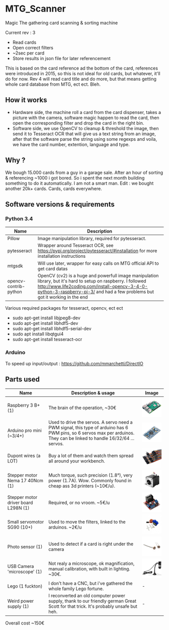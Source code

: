 # MTG_Scanner
Magic The gathering card scanning & sorting machine

Current rev : 3
 - Read cards
 - Open correct filters
 - ~2sec per card
 - Store results in json file for later referencement
 
This is based on the card reference ad the bottom of the card, references were introduced in 2015, so this is not ideal for old cards, but whatever, it'll do for now.
Rev 4 will read card title and do more, but that means getting whole card database from MTG, ect ect. Bleh.

## How it works
  - Hardware side, the machine roll a card from the card dispenser, takes a picture with the camera, software magic happen to read the card, then open the corresponding filter and drop the card in the right bin.
  - Software side, we use OpenCV to cleanup & threshold the image, then send it to Tesseract OCR that will give us a text string from an image, after that the software parse the string using some regexps and voila, we have the card number, extention, language and type.
  
## Why ?
  We bough 15.000 cards from a guy in a garage sale. After an hour of sorting & referencing ~1000 i got bored. So i spent the next month building something to do it automatically. I am not a smart man.
  Edit : we bought another 20k+ cards. Cards, cards everywhere.
  
## Software versions & requirements

### Python 3.4
  
| Name  | Description |
| ------------- | ------------- |
| Pillow  | Image manipulation library, required for pytesseract.   |
| pytesseract  | Wrapper around Tesseract OCR, see https://pypi.org/project/pytesseract/#installation for more installation instructions |
| mtgsdk  | Will use later, wrapper for easy calls on MTG official API to get card datas  |
| opencv-contrib-python | OpenCV (cv2) is a huge and powerfull image manipulation library, but it's hard to setup on raspberry. I followed http://www.life2coding.com/install-opencv-3-4-0-python-3-raspberry-pi-3/ and had a few problems but got it working in the end  |

  Various required packages for tesseract, opencv, ect ect
  - sudo apt-get install libjpeg8-dev
  - sudo apt-get install libhdf5-dev
  - sudo apt-get install libhdf5-serial-dev
  - sudo apt install libqtgui4
  - sudo apt-get install tesseract-ocr
  
### Arduino

To speed up input/output :
https://github.com/mmarchetti/DirectIO

## Parts used

| Name | Description & usage | Image |
| ------------- | ------------- | ------------- |
| Raspberry 3 B+ (1) | The brain of the operation, ~30€ | ![Alt text](imgs/raspberry_pi_3.jpg?raw=true "Raspberry") |
| Arduino pro mini (~3/4+) | Used to drive the servos. A servo need a PWM signal, this type of arduino has 6 PWM pins, so 6 servos max per arduinos. They can be linked to handle 16/32/64 ... servos. | ![Alt text](imgs/arduino.jpg?raw=true "Arduino pro mini") |
| Dupont wires (a LOT) | Buy a lot of them and watch them spread all around your workbench. | ![Alt text](imgs/dupont_wires.jpg?raw=true "Dupont wires") |
| Stepper motor Nema 17 40Ncm (1) | Much torque, such precision (1.8°), very power (1.7A). Wow. Commonly found in cheap ass 3d printers (~10€/u). | ![Alt text](imgs/NEMA17.jpg?raw=true "Stepper motor NEMA 17") |
| Stepper motor driver board L298N (1) | Required, or no vroom. ~5€/u | ![Alt text](imgs/L298N.jpg?raw=true "L298N Stepper driver board") |
| Small servomotor SG90 (10+) | Used to move the filters, linked to the arduinos. ~2€/u | ![Alt text](imgs/servo-sg90.jpg?raw=true "Servomotor SG90") |
| Photo sensor (1) | Used to detect if a card is right under the camera | ![Alt text](imgs/photoresistor.jpg?raw=true "Raspberry") |
| USB Camera 'microscope' (1) | Not realy a microscope, ok magnification, manual calibration, with built in lighting. ~30€. | ![Alt text](imgs/camera.jpg?raw=true "USB camera") |
| Lego (1 fuckton) | I don't have a CNC, but i've gathered the whole family Lego fortune. | - |
| Weird power supply (1) | I reconverted an old computer power supply, thank to our friendly german Great Scott for that trick. It's probably unsafe but heh. | - |

Overall cost ~150€
